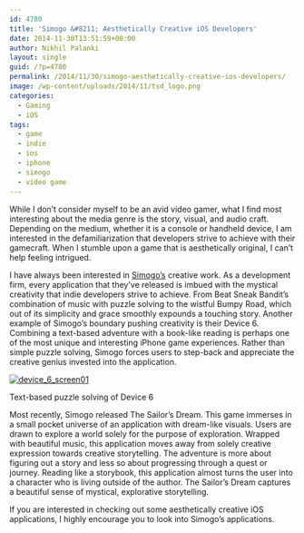 ```yaml
---
id: 4780
title: 'Simogo &#8211; Aesthetically Creative iOS Developers'
date: 2014-11-30T13:51:59+00:00
author: Nikhil Palanki
layout: single
guid: /?p=4780
permalink: /2014/11/30/simogo-aesthetically-creative-ios-developers/
image: /wp-content/uploads/2014/11/tsd_logo.png
categories:
  - Gaming
  - iOS
tags:
  - game
  - indie
  - ios
  - iphone
  - simogo
  - video game
---
```

While I don&#8217;t consider myself to be an avid video gamer, what I find most interesting about the media genre is the story, visual, and audio craft. Depending on the medium, whether it is a console or handheld device, I am interested in the defamiliarization that developers strive to achieve with their gamecraft. When I stumble upon a game that is aesthetically original, I can&#8217;t help feeling intrigued.

I have always been interested in [Simogo&#8217;s](http://simogo.com) creative work. As a development firm, every application that they&#8217;ve released is imbued with the mystical creativity that indie developers strive to achieve. From Beat Sneak Bandit&#8217;s combination of music with puzzle solving to the wistful Bumpy Road, which out of its simplicity and grace smoothly expounds a touching story. Another example of Simogo&#8217;s boundary pushing creativity is their Device 6. Combining a text-based adventure with a book-like reading is perhaps one of the most unique and interesting iPhone game experiences. Rather than simple puzzle solving, Simogo forces users to step-back and appreciate the creative genius invested into the application.

<div id="attachment_4783" style="max-width: 830px" class="wp-caption aligncenter">
  <a href="/wp-content/uploads/2014/11/device_6_screen01.jpg"><img class="wp-image-4783 size-large" src="/wp-content/uploads/2014/11/device_6_screen01-1024x576.jpg" alt="device_6_screen01" width="820" height="461" srcset="/wp-content/uploads/2014/11/device_6_screen01-1024x576.jpg 1024w, /wp-content/uploads/2014/11/device_6_screen01-300x169.jpg 300w, /wp-content/uploads/2014/11/device_6_screen01-180x101.jpg 180w, /wp-content/uploads/2014/11/device_6_screen01-360x202.jpg 360w, /wp-content/uploads/2014/11/device_6_screen01-790x445.jpg 790w, /wp-content/uploads/2014/11/device_6_screen01-1095x616.jpg 1095w, /wp-content/uploads/2014/11/device_6_screen01.jpg 1136w" sizes="(max-width: 820px) 100vw, 820px" /></a>
  
  <p class="wp-caption-text">
    Text-based puzzle solving of Device 6
  </p>
</div>

Most recently, Simogo released The Sailor&#8217;s Dream. This game immerses in a small pocket universe of an application with dream-like visuals. Users are drawn to explore a world solely for the purpose of exploration. Wrapped with beautiful music, this application moves away from solely creative expression towards creative storytelling. The adventure is more about figuring out a story and less so about progressing through a quest or journey. Reading like a storybook, this application almost turns the user into a character who is living outside of the author. The Sailor&#8217;s Dream captures a beautiful sense of mystical, explorative storytelling.

If you are interested in checking out some aesthetically creative iOS applications, I highly encourage you to look into Simogo&#8217;s applications.
